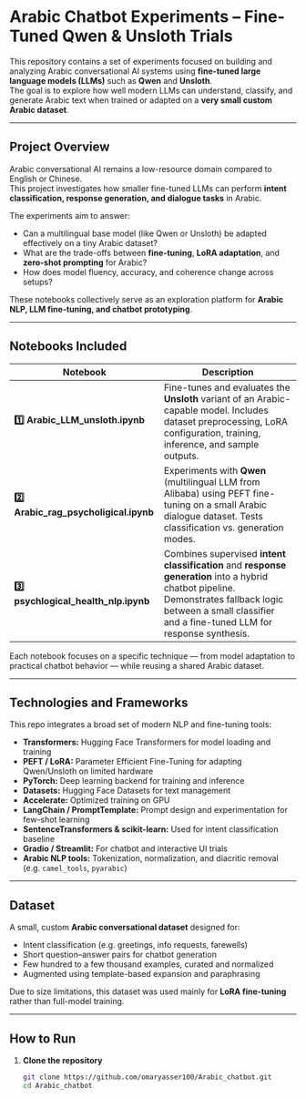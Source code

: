 # Arabic Chatbot Experiments – Fine-Tuned Qwen & Unsloth Trials

This repository contains a set of experiments focused on building and analyzing Arabic conversational AI systems using **fine-tuned large language models (LLMs)** such as **Qwen** and **Unsloth**.  
The goal is to explore how well modern LLMs can understand, classify, and generate Arabic text when trained or adapted on a **very small custom Arabic dataset**.

---

## Project Overview

Arabic conversational AI remains a low-resource domain compared to English or Chinese.  
This project investigates how smaller fine-tuned LLMs can perform **intent classification, response generation, and dialogue tasks** in Arabic.

The experiments aim to answer:

- Can a multilingual base model (like Qwen or Unsloth) be adapted effectively on a tiny Arabic dataset?  
- What are the trade-offs between **fine-tuning**, **LoRA adaptation**, and **zero-shot prompting** for Arabic?  
- How does model fluency, accuracy, and coherence change across setups?  

These notebooks collectively serve as an exploration platform for **Arabic NLP, LLM fine-tuning, and chatbot prototyping**.

---

## Notebooks Included

| Notebook | Description |
|-----------|-------------|
| **1️⃣ Arabic_LLM_unsloth.ipynb** | Fine-tunes and evaluates the **Unsloth** variant of an Arabic-capable model. Includes dataset preprocessing, LoRA configuration, training, inference, and sample outputs. |
| **2️⃣ Arabic_rag_psycholigical.ipynb** | Experiments with **Qwen** (multilingual LLM from Alibaba) using PEFT fine-tuning on a small Arabic dialogue dataset. Tests classification vs. generation modes. |
| **3️⃣ psychlogical_health_nlp.ipynb** | Combines supervised **intent classification** and **response generation** into a hybrid chatbot pipeline. Demonstrates fallback logic between a small classifier and a fine-tuned LLM for response synthesis. |

Each notebook focuses on a specific technique — from model adaptation to practical chatbot behavior — while reusing a shared Arabic dataset.

---

## Technologies and Frameworks

This repo integrates a broad set of modern NLP and fine-tuning tools:

- **Transformers:** Hugging Face Transformers for model loading and training  
- **PEFT / LoRA:** Parameter Efficient Fine-Tuning for adapting Qwen/Unsloth on limited hardware  
- **PyTorch:** Deep learning backend for training and inference  
- **Datasets:** Hugging Face Datasets for text management  
- **Accelerate:** Optimized training on GPU  
- **LangChain / PromptTemplate:** Prompt design and experimentation for few-shot learning  
- **SentenceTransformers & scikit-learn:** Used for intent classification baseline  
- **Gradio / Streamlit:** For chatbot and interactive UI trials  
- **Arabic NLP tools:** Tokenization, normalization, and diacritic removal (e.g. `camel_tools`, `pyarabic`)

---

## Dataset

A small, custom **Arabic conversational dataset** designed for:
- Intent classification (e.g. greetings, info requests, farewells)
- Short question–answer pairs for chatbot generation
- Few hundred to a few thousand examples, curated and normalized
- Augmented using template-based expansion and paraphrasing

Due to size limitations, this dataset was used mainly for **LoRA fine-tuning** rather than full-model training.

---

## How to Run

1. **Clone the repository**

   ```bash
   git clone https://github.com/omaryasser100/Arabic_chatbot.git
   cd Arabic_chatbot
